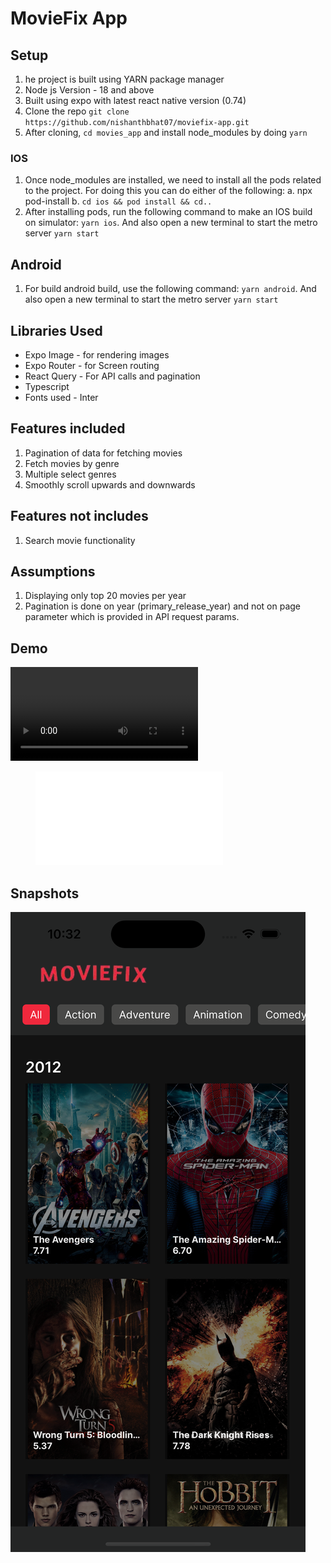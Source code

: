 # MovieFix App



## Setup
1. he project is built using YARN package manager
2. Node js Version - 18 and above
3. Built using expo with latest react native version (0.74)
4. Clone the repo `git clone https://github.com/nishanthbhat07/moviefix-app.git`
5. After cloning, `cd movies_app` and install node_modules by doing `yarn`

###  IOS
1. Once node_modules are installed, we need to install all the pods related to the project. For doing this you can do either of the following:
	a. npx pod-install
	b. `cd ios && pod install && cd..`
2. After installing pods, run the following command to make an IOS build on simulator: `yarn ios`. And also open a new terminal to start the metro server `yarn start`

## Android
1. For build android build, use the following command: `yarn android`. And also open a new terminal to start the metro server `yarn start`


## Libraries Used
- Expo Image -  for rendering images
- Expo Router - for Screen routing
- React Query -  For API calls and pagination
- Typescript
- Fonts used - Inter

## Features included
1. Pagination of data for fetching movies
2. Fetch movies by genre
3. Multiple select genres
4. Smoothly scroll upwards and downwards

## Features not includes
1. Search movie functionality


## Assumptions
1. Displaying only top 20 movies per year
2. Pagination is done on year (primary_release_year) and not on page parameter which is provided in API request params.

## Demo
![](demo.mov)
<figure class="video_container">
  <iframe src="demo.mov" frameborder="0" allowfullscreen="true"> 
</iframe>
</figure>


## Snapshots
![](app.png)
